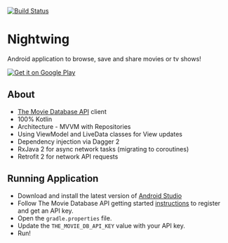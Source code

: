 [![Build Status](https://travis-ci.org/rolandoasmat/Movie-Night.svg?branch=develop)](https://travis-ci.org/rolandoasmat/Movie-Night)

# Nightwing
Android application to browse, save and share movies or tv shows!

<a href='https://play.google.com/store/apps/details?id=com.asmat.rolando.nightwing&pcampaignid=MKT-Other-global-all-co-prtnr-py-PartBadge-Mar2515-1'><img alt='Get it on Google Play' src='https://play.google.com/intl/en_us/badges/images/generic/en_badge_web_generic.png'/></a>

## About
- [The Movie Database API](https://developers.themoviedb.org/3/getting-started/introduction) client
- 100% Kotlin
- Architecture - MVVM with Repositories
- Using ViewModel and LiveData classes for View updates
- Dependency injection via Dagger 2
- RxJava 2 for async network tasks (migrating to coroutines)
- Retrofit 2 for network API requests

## Running Application
- Download and install the latest version of [Android Studio](https://developer.android.com/studio)
- Follow The Movie Database API getting started [instructions](https://developers.themoviedb.org/3/getting-started/introduction) to register and get an API key.
- Open the `gradle.properties` file.
- Update the	`THE_MOVIE_DB_API_KEY` value with your API key.
- Run!